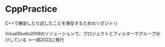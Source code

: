 # CppPractice

C++で練習したり試したことを保存するためのリポジトリ

VisualStudio2019のソリューションで、プロジェクトとフィルターでグループ分けしている
->一部2022に移行
